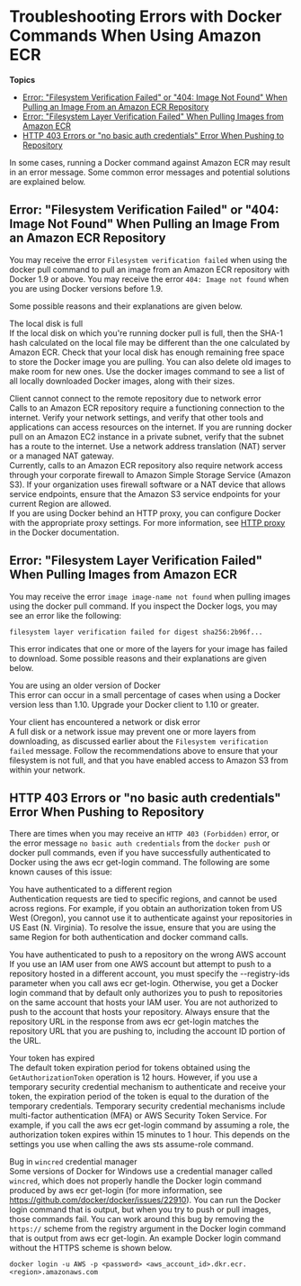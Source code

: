 # Troubleshooting Errors with Docker Commands When Using Amazon ECR<a name="common-errors-docker"></a>

**Topics**
+ [Error: "Filesystem Verification Failed" or "404: Image Not Found" When Pulling an Image From an Amazon ECR Repository](#error-filesystem-verification-failed)
+ [Error: "Filesystem Layer Verification Failed" When Pulling Images from Amazon ECR](#error-filesystem-layer-verification)
+ [HTTP 403 Errors or "no basic auth credentials" Error When Pushing to Repository](#error-403)

In some cases, running a Docker command against Amazon ECR may result in an error message\. Some common error messages and potential solutions are explained below\. 

## Error: "Filesystem Verification Failed" or "404: Image Not Found" When Pulling an Image From an Amazon ECR Repository<a name="error-filesystem-verification-failed"></a>

You may receive the error `Filesystem verification failed` when using the docker pull command to pull an image from an Amazon ECR repository with Docker 1\.9 or above\. You may receive the error `404: Image not found` when you are using Docker versions before 1\.9\. 

Some possible reasons and their explanations are given below\.

The local disk is full  
If the local disk on which you're running docker pull is full, then the SHA\-1 hash calculated on the local file may be different than the one calculated by Amazon ECR\. Check that your local disk has enough remaining free space to store the Docker image you are pulling\. You can also delete old images to make room for new ones\. Use the docker images command to see a list of all locally downloaded Docker images, along with their sizes\. 

Client cannot connect to the remote repository due to network error  
Calls to an Amazon ECR repository require a functioning connection to the internet\. Verify your network settings, and verify that other tools and applications can access resources on the internet\. If you are running docker pull on an Amazon EC2 instance in a private subnet, verify that the subnet has a route to the internet\. Use a network address translation \(NAT\) server or a managed NAT gateway\.  
Currently, calls to an Amazon ECR repository also require network access through your corporate firewall to Amazon Simple Storage Service \(Amazon S3\)\. If your organization uses firewall software or a NAT device that allows service endpoints, ensure that the Amazon S3 service endpoints for your current Region are allowed\.   
If you are using Docker behind an HTTP proxy, you can configure Docker with the appropriate proxy settings\. For more information, see [HTTP proxy](https://docs.docker.com/engine/admin/systemd/#/http-proxy) in the Docker documentation\. 

## Error: "Filesystem Layer Verification Failed" When Pulling Images from Amazon ECR<a name="error-filesystem-layer-verification"></a>

You may receive the error `image image-name not found` when pulling images using the docker pull command\. If you inspect the Docker logs, you may see an error like the following:

```
filesystem layer verification failed for digest sha256:2b96f...
```

This error indicates that one or more of the layers for your image has failed to download\. Some possible reasons and their explanations are given below\.

You are using an older version of Docker  
This error can occur in a small percentage of cases when using a Docker version less than 1\.10\. Upgrade your Docker client to 1\.10 or greater\.

Your client has encountered a network or disk error  
 A full disk or a network issue may prevent one or more layers from downloading, as discussed earlier about the `Filesystem verification failed` message\. Follow the recommendations above to ensure that your filesystem is not full, and that you have enabled access to Amazon S3 from within your network\.

## HTTP 403 Errors or "no basic auth credentials" Error When Pushing to Repository<a name="error-403"></a>

There are times when you may receive an `HTTP 403 (Forbidden)` error, or the error message `no basic auth credentials` from the `docker push` or docker pull commands, even if you have successfully authenticated to Docker using the aws ecr get\-login command\. The following are some known causes of this issue:

You have authenticated to a different region   
Authentication requests are tied to specific regions, and cannot be used across regions\. For example, if you obtain an authorization token from US West \(Oregon\), you cannot use it to authenticate against your repositories in US East \(N\. Virginia\)\. To resolve the issue, ensure that you are using the same Region for both authentication and docker command calls\.

You have authenticated to push to a repository on the wrong AWS account   
If you use an IAM user from one AWS account but attempt to push to a repository hosted in a different account, you must specify the \-\-registry\-ids parameter when you call aws ecr get\-login\. Otherwise, you get a Docker login command that by default only authorizes you to push to repositories on the same account that hosts your IAM user\. You are not authorized to push to the account that hosts your repository\. Always ensure that the repository URL in the response from aws ecr get\-login matches the repository URL that you are pushing to, including the account ID portion of the URL\.

Your token has expired   
The default token expiration period for tokens obtained using the `GetAuthorizationToken` operation is 12 hours\. However, if you use a temporary security credential mechanism to authenticate and receive your token, the expiration period of the token is equal to the duration of the temporary credentials\. Temporary security credential mechanisms include multi\-factor authentication \(MFA\) or AWS Security Token Service\. For example, if you call the aws ecr get\-login command by assuming a role, the authorization token expires within 15 minutes to 1 hour\. This depends on the settings you use when calling the aws sts assume\-role command\. 

Bug in `wincred` credential manager  
Some versions of Docker for Windows use a credential manager called `wincred`, which does not properly handle the Docker login command produced by aws ecr get\-login \(for more information, see [https://github\.com/docker/docker/issues/22910](https://github.com/docker/docker/issues/22910)\)\. You can run the Docker login command that is output, but when you try to push or pull images, those commands fail\. You can work around this bug by removing the `https://` scheme from the registry argument in the Docker login command that is output from aws ecr get\-login\. An example Docker login command without the HTTPS scheme is shown below\.  

```
docker login -u AWS -p <password> <aws_account_id>.dkr.ecr.<region>.amazonaws.com
```